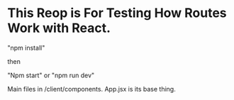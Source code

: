 # This Reop is For Testing How Routes Work with React.

"npm install"

then

"Npm start" or "npm run dev"

Main files in /client/components. App.jsx is its base thing.